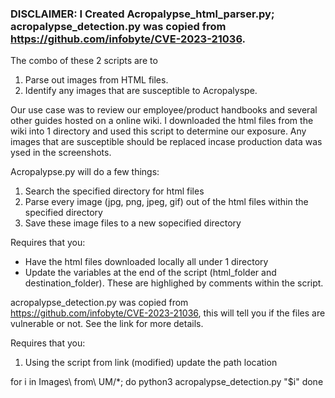 ### DISCLAIMER: I Created Acropalypse_html_parser.py; acropalypse_detection.py was copied from https://github.com/infobyte/CVE-2023-21036.

The combo of these 2 scripts are to 

1. Parse out images from HTML files. 
2. Identify any images that are susceptible to Acropalyspe.

Our use case was to review our employee/product handbooks and several other guides hosted on a online wiki.  I downloaded the html files from the wiki into 1 directory and used this script to determine our exposure.  Any images that are susceptible should be replaced incase production data was ysed in the screenshots.  
   

Acropalypse.py will do a few things:
1. Search the specified directory for html files
2. Parse every image (jpg, png, jpeg, gif) out of the html files within the specified directory
3. Save these image files to a new sopecified directory

Requires that you:

 - Have the html files downloaded locally all under 1 directory
 - Update the variables at the end of the script (html_folder and destination_folder).  These are highlighed by comments within the script.
 

acropalypse_detection.py was copied from https://github.com/infobyte/CVE-2023-21036, this will tell you if the files are vulnerable or not.  See the link for more details. 

Requires that you: 
1. Using the script from link (modified) update the path location

for i in Images\ from\ UM/*; do
  python3 acropalypse_detection.py "$i"
done

  
